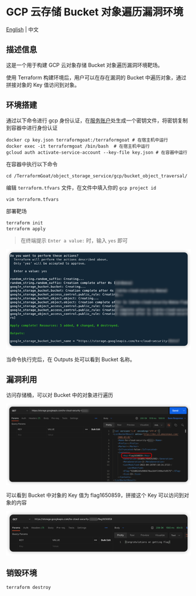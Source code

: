 # GCP 云存储 Bucket 对象遍历漏洞环境

[English](./README.md) | 中文

## 描述信息

这是一个用于构建 GCP 云对象存储 Bucket 对象遍历漏洞环境靶场。

使用 Terraform 构建环境后，用户可以在存在漏洞的 Bucket 中遍历对象，通过拼接对象的 Key 值访问到对象。

## 环境搭建

通过以下命令进行 gcp 身份认证，在[服务账户](https://console.cloud.google.com/projectselector2/iam-admin/serviceaccounts?supportedpurview=project)处生成一个密钥文件，将密钥复制到容器中进行身份认证

```shell
docker cp key.json terraformgoat:/terraformgoat # 在宿主机中运行
docker exec -it terraformgoat /bin/bash  # 在宿主机中运行
gcloud auth activate-service-account --key-file key.json # 在容器中运行
```

在容器中执行以下命令

```shell
cd /TerraformGoat/object_storage_service/gcp/bucket_object_traversal/
```

编辑 `terraform.tfvars` 文件，在文件中填入你的 `gcp project id`

```shell
vim terraform.tfvars
```

部署靶场

```shell
terraform init
terraform apply
```

> 在终端提示 `Enter a value:` 时，输入 `yes` 即可

![image](../../../images/1650957671.png)

当命令执行完后，在 Outputs 处可以看到 Bucket 名称。

## 漏洞利用

访问存储桶，可以对 Bucket 中的对象进行遍历

![image](../../../images/1650957783.png)

可以看到 Bucket 中对象的 Key 值为 flag1650859，拼接这个 Key 可以访问到对象的内容

![image](../../../images/1650957855.png)

## 销毁环境

```shell
terraform destroy
```
